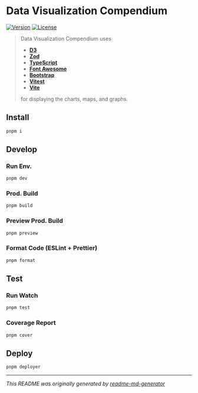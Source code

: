# Data Visualization Compendium
[![Version](https://img.shields.io/badge/dynamic/json?url=https://raw.githubusercontent.com/eldarlrd/data-visualization/main/package.json&query=version&logo=git-extensions&label=version&labelColor=475569&color=0284c7)](https://github.com/eldarlrd/data-visualization/blob/main/package.json)
[![License](https://img.shields.io/badge/dynamic/json?url=https://raw.githubusercontent.com/eldarlrd/data-visualization/main/package.json&query=license&logo=open-source-initiative&logoColor=fff&label=license&labelColor=475569&color=c026d3)](https://github.com/eldarlrd/data-visualization/blob/main/LICENSE)

> Data Visualization Compendium uses
> - **[D3](https://d3js.org)**
> - **[Zod](https://zod.dev)**
> - **[TypeScript](https://typescriptlang.org)**
> - **[Font Awesome](https://fontawesome.com)**
> - **[Bootstrap](https://getbootstrap.com)**
> - **[Vitest](https://vitest.dev)**
> - **[Vite](https://vite.dev)**
>
> for displaying the charts, maps, and graphs.

## Install
```sh
pnpm i
```
## Develop
### Run Env.
```sh
pnpm dev
```
### Prod. Build
```sh
pnpm build
```
### Preview Prod. Build
```sh
pnpm preview
```
### Format Code (ESLint + Prettier)
```sh
pnpm format
```
## Test
### Run Watch
```sh
pnpm test
```
### Coverage Report
```sh
pnpm cover
```
## Deploy
```sh
pnpm deployer
```
***
*This README was originally generated by [readme-md-generator](https://github.com/kefranabg/readme-md-generator)*